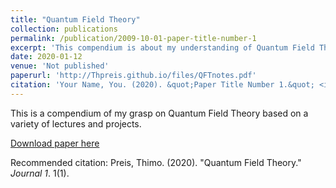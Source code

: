 ```yaml
---
title: "Quantum Field Theory"
collection: publications
permalink: /publication/2009-10-01-paper-title-number-1
excerpt: 'This compendium is about my understanding of Quantum Field Theory. It is a collection of 6 different QFT lectures I attended, corresponding Mathematics lectures and subsequent lectures in Conformal Field Theory, String Theory and my understanding of other advances topics..'
date: 2020-01-12
venue: 'Not published'
paperurl: 'http://Thpreis.github.io/files/QFTnotes.pdf'
citation: 'Your Name, You. (2020). &quot;Paper Title Number 1.&quot; <i>Journal 1</i>. 1(1).'
---
```

This is a compendium of my grasp on Quantum Field Theory based on a variety of lectures and projects.

[Download paper here](https://github.com/Thpreis/QFT/QFTnotes.pdf)

Recommended citation: Preis, Thimo. (2020). "Quantum Field Theory." <i>Journal 1</i>. 1(1).
